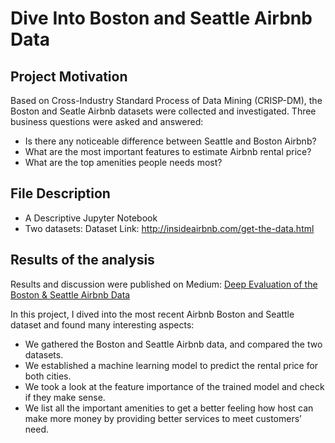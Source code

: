 # Dive Into Boston and Seattle Airbnb Data

## Project Motivation

Based on Cross-Industry Standard Process of Data Mining (CRISP-DM), the Boston and Seatle Airbnb datasets were collected and investigated.
Three business questions were asked and answered:

- Is there any noticeable difference between Seattle and Boston Airbnb?  
- What are the most important features to estimate Airbnb rental price?  
- What are the top amenities people needs most?  

## File Description

- A Descriptive Jupyter Notebook
- Two datasets:
   Dataset Link: http://insideairbnb.com/get-the-data.html

## Results of the analysis

Results and discussion were published on Medium: [Deep Evaluation of the Boston & Seattle Airbnb Data](https://dsndalwi.wixsite.com/website)
   
In this project, I dived into the most recent Airbnb Boston and Seattle dataset and found many interesting aspects:
- We gathered the Boston and Seattle Airbnb data, and compared the two datasets.
- We established a machine learning model to predict the rental price for both cities.
- We took a look at the feature importance of the trained model and check if they make sense.
- We list all the important amenities to get a better feeling how host can make more money by providing better services to meet customers’ need.
